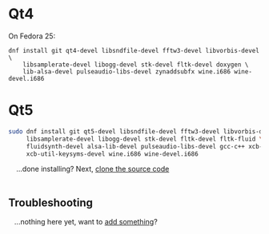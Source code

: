 # Qt4
On Fedora 25:
```
dnf install git qt4-devel libsndfile-devel fftw3-devel libvorbis-devel \
    libsamplerate-devel libogg-devel stk-devel fltk-devel doxygen \
    lib-alsa-devel pulseaudio-libs-devel zynaddsubfx wine.i686 wine-devel.i686
```

# Qt5
```bash
sudo dnf install git qt5-devel libsndfile-devel fftw3-devel libvorbis-devel \
     libsamplerate-devel libogg-devel stk-devel fltk-devel fltk-fluid \
     fluidsynth-devel alsa-lib-devel pulseaudio-libs-devel gcc-c++ xcb-util-devel \
     xcb-util-keysyms-devel wine.i686 wine-devel.i686
```

&nbsp;&nbsp;&nbsp;&nbsp;...done installing?  Next, [clone the source code](Compiling#clone-source-code)
<br><!-- End Section--><br>

## Troubleshooting
&nbsp;&nbsp;&nbsp;...nothing here yet, want to [add something](dependencies-fedora/_edit)?